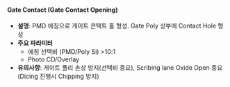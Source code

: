 #### Gate Contact (Gate Contact Opening)

- **설명**: PMD 에칭으로 게이트 콘택트 홀 형성. Gate Poly 상부에 Contact Hole 형성
- **주요 파라미터**
	- 에칭 선택비 (PMD/Poly Si) >10:1
	- Photo CD/Overlay
- **유의사항**: 게이트 폴리 손상 방지(선택비 중요), Scribing lane Oxide Open 중요 (Dicing 진행시 Chipping 방지)